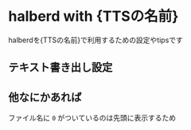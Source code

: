 # halberd with {TTSの名前}

halberdを{TTSの名前}で利用するための設定やtipsです

## テキスト書き出し設定

## 他なにかあれば

ファイル名に `0` がついているのは先頭に表示するため
